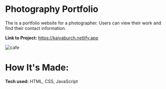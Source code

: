 # Photography Portfolio
The is a portfolio website for a photographer. Users can view their work and find their contact information.

<strong>Link to Project:</strong> https://kaiyaburch.netlify.app

<img src="photo.gif" alt="cafe">

# How It's Made:
<strong>Tech used:</strong> HTML, CSS, JavaScript

